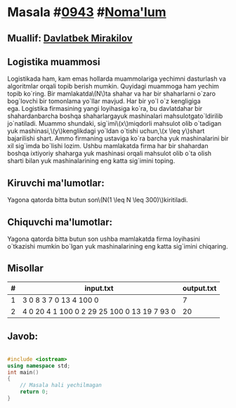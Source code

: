 
<h1>Masala #<a href="https://robocontest.uz/tasks/0943">0943</a> #<a href="https://robocontest.uz/tasks?category=1">Noma'lum</a></h1>
<h2> Muallif: <a href="https://robocontest.uz/profile/mdspro">Davlatbek Mirakilov</a></h2>
<h2>Logistika muammosi</h2>
<p>Logistikada ham, kam emas hollarda muammolariga yechimni dasturlash va algoritmlar orqali topib berish mumkin. Quyidagi muammoga ham yechim topib ko`ring.
Bir mamlakatda\(N\)ta shahar va har bir shaharlarni o`zaro bog`lovchi bir tomonlama yo`llar mavjud. Har bir yo`l o`z kengligiga ega. Logistika firmasining yangi loyihasiga ko`ra, bu davlatdahar bir shahardanbarcha boshqa shaharlargayuk mashinalari mahsulotgato`ldirilib jo`natiladi.
Muammo shundaki, sig`imi\(x\)miqdorli mahsulot olib o`tadigan yuk mashinasi,\(y\)kenglikdagi yo`ldan o`tishi uchun,\(x \leq y\)shart bajarilishi shart. Ammo firmaning ustaviga ko`ra barcha yuk mashinalarini bir xil sig`imda bo`lishi lozim.
Ushbu mamlakatda firma har bir shahardan boshqa ixtiyoriy shaharga yuk mashinasi orqali mahsulot olib o`ta olish sharti bilan yuk mashinalarining eng katta sig`imini toping.</p>
<h2>Kiruvchi ma'lumotlar:</h2>
<p>Yagona qatorda bitta butun son\(N(1 \leq N \leq 300)\)kiritiladi.</p>
<h2>Chiquvchi ma'lumotlar:</h2>
<p>Yagona qatorda bitta butun son ushba mamlakatda firma loyihasini o`tkazishi mumkin bo`lgan yuk mashinalarining eng katta sig`imini chiqaring.</p>
<h2>Misollar</h2>
<table>
    <thead>
        <tr>
            <th>#</th>
            <th>input.txt</th>
            <th>output.txt</th>
        </tr>
    </thead>
    <tbody>
            <tr>
                <td>1</td>
                <td>3
0 8 3
7 0 13
4 100 0</td>
                <td>7</td>
            </tr>
            <tr>
                <td>2</td>
                <td>4
0 20 4 1
100 0 2 29
25 100 0 13
19 7 93 0</td>
                <td>20</td>
            </tr>
    </tbody>
    </table>
    
<h2>Javob:</h2>

######
```cpp
#include <iostream>
using namespace std;
int main()
{
    // Masala hali yechilmagan
    return 0;
}
```
